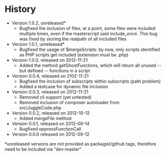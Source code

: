 # History

- Version 1.0.2, unreleased*
	- Bugfixed the inclusion of files; at a point, some files were included multiple times, even if the masterscript said include_once. This bug was fixed by storing the realpath of all included files
- Version 1.0.1, unreleased*
	- Bugfixed the usage of $mergeScripts: by now, only scripts identified as PHP scripts get included (extension must be .php)
- Version 1.0.0, released on 2012-11-21
	- Added the method getGhostFunctions, which will return all unused -- but defined -- functions in a script
- Version 0.0.4, released on 2102-11-21
	- Bugfixed the inclusion of subscripts within subscripts (path problem)
	- Added a testcase for dynamic file inclusion
- Version 0.0.3, released on 2012-11-21
	- Removed cli support (yet untested)
	- Removed inclusion of composer autoloader from src/JuggleCode.php
- Version 0.0.2, released on 2012-10-12
	- Added mergeFile method
- Version 0.0.1, released on 2012-09-14
	- Bugfixed oppressFunctionCall
- Version 0.0.0 released on 2012-09-12

*unreleased versions are not provided as packagist/github tags, therefore need to be included via "dev-master"
